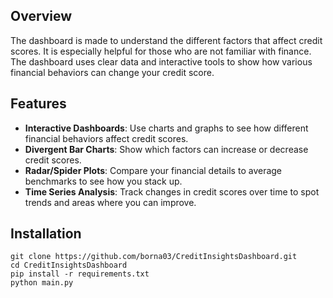 ## Overview
The dashboard is made to understand the different factors that affect credit scores. It is especially helpful for those who are not familiar with finance. The dashboard uses clear data and interactive tools to show how various financial behaviors can change your credit score.

## Features
- **Interactive Dashboards**: Use charts and graphs to see how different financial behaviors affect credit scores.
- **Divergent Bar Charts**: Show which factors can increase or decrease credit scores.
- **Radar/Spider Plots**: Compare your financial details to average benchmarks to see how you stack up.
- **Time Series Analysis**: Track changes in credit scores over time to spot trends and areas where you can improve.

## Installation
```
git clone https://github.com/borna03/CreditInsightsDashboard.git
cd CreditInsightsDashboard
pip install -r requirements.txt
python main.py
```
